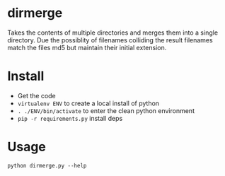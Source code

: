dirmerge
========
Takes the contents of multiple directories and merges them into a single directory.  Due the possiblity of filenames colliding the result filenames match the files md5 but maintain their initial extension.

Install
=======

 * Get the code
 * `virtualenv ENV` to create a local install of python
 * `. ./ENV/bin/activate` to enter the clean python environment
 * `pip -r requirements.py` install deps
 
 Usage
 =====
 `python dirmerge.py --help`
